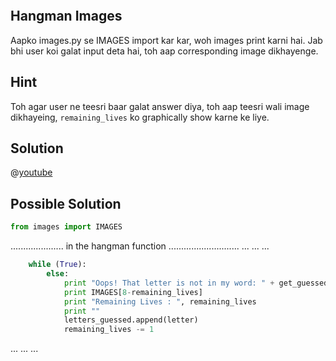 ```ngMeta

```

## Hangman Images
Aapko images.py se IMAGES import kar kar, woh images print karni hai. Jab bhi user koi galat input deta hai, toh aap corresponding image dikhayenge. 

## Hint
Toh agar user ne teesri baar galat answer diya, toh aap teesri wali image dikhayeing, `remaining_lives` ko graphically show karne ke liye.

## Solution

@[youtube](https://www.youtube.com/watch?v=T1WK-Rutm-Q)

## Possible Solution
```python
from images import IMAGES
```

..................... in the hangman function ............................
...
...
...
```python
    while (True):
        else:
            print "Oops! That letter is not in my word: " + get_guessed_word(secret_word, letters_guessed)
            print IMAGES[8-remaining_lives]
            print "Remaining Lives : ", remaining_lives
            print ""
            letters_guessed.append(letter)
            remaining_lives -= 1
```
...
...
...
